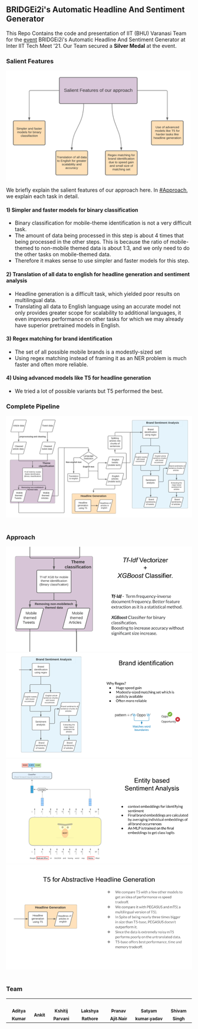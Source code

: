 ## BRIDGEi2i's Automatic Headline And Sentiment Generator

This Repo Contains the code and presentation of IIT (BHU) Varanasi Team for the [event](bridgei2i-PS.pdf) BRIDGEi2i's Automatic Headline And Sentiment Generator at Inter IIT Tech Meet '21. Our Team secured a **Silver Medal** at the event.  

### Salient Features

<img align="center" src="media/salient_features.png" style="background-color:White;width:500px;height:300px;" alt="salient features">

We briefly explain the salient features of our approach here. In [#Approach](#approach), we explain each task in detail.  

#### 1) Simpler and faster models for binary classification

- Binary classification for mobile-theme identification is not a very difficult task.
- The amount of data being processed in this step is about 4 times that being processed in the other steps. This is because the ratio of mobile-themed to non-mobile themed data is about 1:3, and we only need to do the other tasks on mobile-themed data. 
- Therefore it makes sense to use simpler and faster models for this step.

#### 2) Translation of all data to english for headline generation and sentiment analysis

- Headline generation is a difficult task, which yielded poor results on multilingual data.
- Translating all data to English language using an accurate model not only provides greater scope for scalability to additional languages, it even improves performance on other tasks for which we may already have superior pretrained models in English.

#### 3) Regex matching for brand identification

- The set of all possible mobile brands is a modestly-sized set
- Using regex matching instead of framing it as an NER problem is much faster and often more reliable.

#### 4) Using advanced models like T5 for headline generation

- We tried a lot of possible variants but T5 performed the best.

### Complete Pipeline

<img src="media/flowchart.png" style="background-color:White;" alt="workflow">
<br>
<br>

### Approach

<img src="media/binary_classification.png" style="background-color:White;" alt="workflow">
<img src="media/brand_identification.png" style="background-color:White;" alt="workflow">
<img src="media/sentiment_analysis.png" style="background-color:White;" alt="workflow">
<img src="media/headline_generation.png" style="background-color:White;" alt="workflow">
<br>
<br>

### **Team**

<table>
   <td align="center">
      <a href="https://github.com/arch-raven">
        <img src="https://avatars.githubusercontent.com/u/55887731?v=4" width="100px;" alt=""/>
         <br />
         <sub>
            <b>Aditya Kumar</b>
         </sub>
      </a>
      <br />
   </td>
   <td align="center">
      <a href="https://github.com/ankitdipto">
         <img src="https://avatars.githubusercontent.com/u/51147966?v=4" width="100px;" alt=""/>
         <br />
         <sub>
            <b>Ankit</b>
         </sub>
      </a>
      <br />
   </td>
   <td align="center">
      <a href="https://github.com/P-Kshitij">
         <img src="https://avatars.githubusercontent.com/u/44468674?v=4" width="100px;" alt=""/>
         <br />
         <sub>
            <b>Kshitij Parvani</b>
         </sub>
      </a>
      <br />
   </td>
   <td align="center">
      <a href="https://github.com/Noct068">
         <img src="https://avatars.githubusercontent.com/u/57180946?v=4" width="100px;" alt=""/>
         <br />
         <sub>
            <b>Lakshya Rathore</b>
         </sub>
      </a>
      <br />
   </td>
   <td align="center">
      <a href="https://github.com/pranavajitnair">
         <img src="https://avatars.githubusercontent.com/u/50518113?v=4" width="100px;" alt=""/>
         <br />
         <sub>
            <b>Pranav Ajit Nair</b>
         </sub>
      </a>
      <br />
   </td>
   <td align="center">
      <a href="https://github.com/Satyam-kumar-yadav">
         <img src="https://avatars.githubusercontent.com/u/57104915?v=4" width="100px;" alt=""/>
         <br />
         <sub>
            <b>Satyam kumar yadav</b>
         </sub>
      </a>
      <br />
   </td>
   <td align="center">
      <a href="https://github.com/theAssassin28">
         <img src="https://avatars.githubusercontent.com/u/67590280?v=4" width="100px;" alt=""/>
         <br />
         <sub>
            <b>Shivam Singh</b>
      </a>
      <br />
   </td>
</table>
